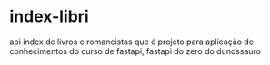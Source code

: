# index-libri
api index de livros e romancistas que é projeto para aplicação de conhecimentos do curso de fastapi, fastapi do zero do dunossauro
